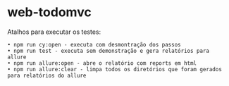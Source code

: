 # web-todomvc
Atalhos para executar os testes:

    • npm run cy:open - executa com desmontração dos passos
    • npm run test - executa sem demonstração e gera relatórios para allure
    • npm run allure:open - abre o relatório com reports em html
    • npm run allure:clear - limpa todos os diretórios que foram gerados para relatórios do allure
